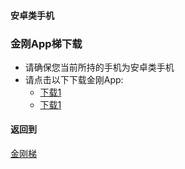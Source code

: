 #### 安卓类手机
### 金刚App梯下载

- 请确保您当前所持的手机为安卓类手机
- 请点击以下下载金刚App:
  - [下载1](https://github.com/a2zitpro/client/releases/download/latest/app-prod-release.apk)
  - [下载1]()
#### 返回到
[金刚梯](https://github.com/a2zitpro/web/blob/master/LadderFree/A.md)
